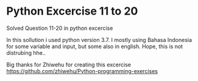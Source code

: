 # Python Excercise 11 to 20
Solved Question 11-20 in python excercise

In this sollution i used python version 3.7. I mostly using Bahasa Indonesia for some variable and input, but some also in english. Hope, this is not distrubing hhe..

Big thanks for Zhiwehu for creating this excercise https://github.com/zhiwehu/Python-programming-exercises
